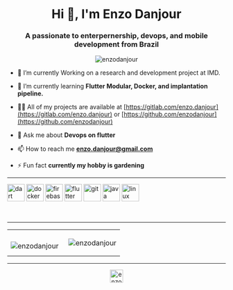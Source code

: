 <h1 align="center">Hi 👋, I'm Enzo Danjour</h1>
<h3 align="center">A passionate to enterpernership, devops, and mobile development from Brazil</h3>

<p align="center"> <img src="https://komarev.com/ghpvc/?username=enzodanjour" alt="enzodanjour" /> </p>

- 🔭 I’m currently Working on a research and development project at IMD.

- 🌱 I’m currently learning **Flutter Modular, Docker, and implantation pipeline.**

- 👨‍💻 All of my projects are available at [https://gitlab.com/enzo.danjour](https://gitlab.com/enzo.danjour) or [https://github.com/enzodanjour](https://github.com/enzodanjour)

- 💬 Ask me about **Devops on flutter**

- 📫 How to reach me **enzo.danjour@gmail.com**

- ⚡ Fun fact **currently my hobby is gardening**

---

<p align="left"><img src="https://www.vectorlogo.zone/logos/dartlang/dartlang-icon.svg" alt="dart" width="40" height="40"/> <img src="https://devicons.github.io/devicon/devicon.git/icons/docker/docker-original-wordmark.svg" alt="docker" width="40" height="40"/> <img src="https://www.vectorlogo.zone/logos/firebase/firebase-icon.svg" alt="firebase" width="40" height="40"/> <img src="https://www.vectorlogo.zone/logos/flutterio/flutterio-icon.svg" alt="flutter" width="40" height="40"/> <img src="https://www.vectorlogo.zone/logos/git-scm/git-scm-icon.svg" alt="git" width="40" height="40"/> <img src="https://devicons.github.io/devicon/devicon.git/icons/java/java-original-wordmark.svg" alt="java" width="40" height="40"/> <img src="https://devicons.github.io/devicon/devicon.git/icons/linux/linux-original.svg" alt="linux" width="40" height="40"/></p>

<br>

---

<table>
  <td><p><img align="left" src="https://github-readme-stats.vercel.app/api/top-langs/?username=enzodanjour&layout=compact&hide=html" alt="enzodanjour" /></p></td>

  <td><p>&nbsp;<img align="center" src="https://github-readme-stats.vercel.app/api?username=enzodanjour&show_icons=true" alt="enzodanjour" /></p></td>
</table>

---

<p align="center">
  <a href="https://linkedin.com/in/enzo-danjour/" target="blank"><img align="center" src="https://cdn.jsdelivr.net/npm/simple-icons@3.0.1/icons/linkedin.svg" alt="enzo-danjour/" height="30" width="30" /></a>
  </p>
